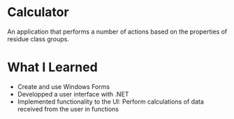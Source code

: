 # Calculator

An application that  performs a number of actions based on the properties of residue class groups.

# What I Learned

* Create and use Windows Forms
* Developped a user interface with .NET
* Implemented functionality  to the UI: Perform calculations of data received from the user in functions
